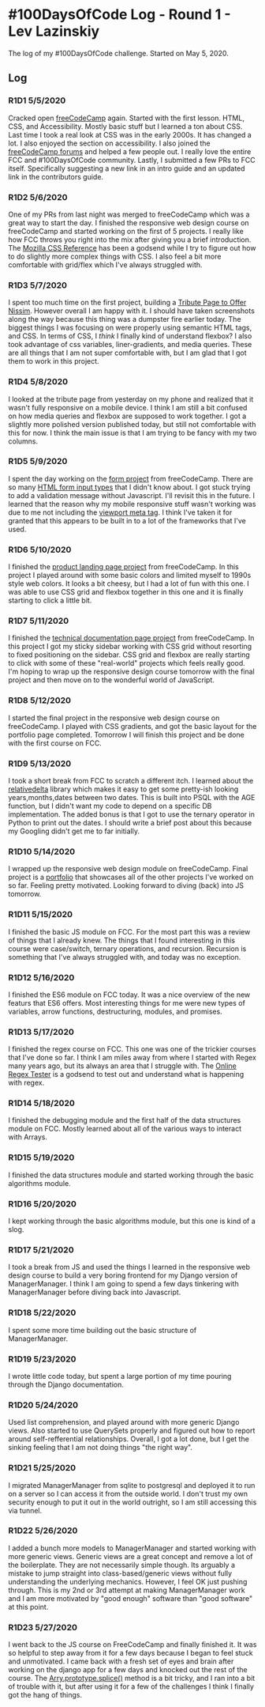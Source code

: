 # #100DaysOfCode Log - Round 1 - Lev Lazinskiy

The log of my #100DaysOfCode challenge. Started on May 5, 2020.

## Log

### R1D1 5/5/2020
Cracked open [freeCodeCamp](https://www.freecodecamp.org/) again. Started with the first lesson. HTML, CSS, and Accessibility. Mostly basic stuff but I learned a ton about CSS. Last time I took a real look at CSS was in the early 2000s. It has changed a lot. I also enjoyed the section on accessibility. I also joined the [freeCodeCamp forums](https://www.freecodecamp.org/forum/) and helped a few people out. I really love the entire FCC and #100DaysOfCode community. Lastly, I submitted a few PRs to FCC itself. Specifically suggesting a new link in an intro guide and an updated link in the contributors guide.

### R1D2 5/6/2020
One of my PRs from last night was merged to freeCodeCamp which was a great way to start the day. I finished the responsive web design course on freeCodeCamp and started working on the first of 5 projects. I really like how FCC throws you right into the mix after giving you a brief introduction. The [Mozilla CSS Reference](https://developer.mozilla.org/en-US/docs/Web/CSS/Reference#Keyword_index) has been a godsend while I try to figure out how to do slightly more complex things with CSS. I also feel a bit more comfortable with grid/flex which I've always struggled with. 

### R1D3 5/7/2020
I spent too much time on the first project, building a [Tribute Page to Offer Nissim](https://levlaz.org/portfolio/tribute/). However overall I am happy with it. I should have taken screenshots along the way because this thing was a dumpster fire earlier today. The biggest things I was focusing on were properly using semantic HTML tags, and CSS. In terms of CSS, I *think* I finally kind of understand flexbox? I also took advantage of css variables, liner-gradients, and media queries. These are all things that I am not super comfortable with, but I am glad that I got them to work in this project. 

### R1D4 5/8/2020
I looked at the tribute page from yesterday on my phone and realized that it wasn't fully responsive on a mobile device. I think I am still a bit confused on how media queries and flexbox are supposed to work together. I got a slightly more polished version published today, but still not comfortable with this for now. I think the main issue is that I am trying to be fancy with my two columns. 

### R1D5 5/9/2020
I spent the day working on the [form project](https://levlaz.org/portfolio/form/) from freeCodeCamp. There are so many [HTML form input types](https://developer.mozilla.org/en-US/docs/Web/HTML/Element/input) that I didn't know about. I got stuck trying to add a validation message without Javascript. I'll revisit this in the future. I learned that the reason why my mobile responsive stuff wasn't working was due to me not including the [viewport meta tag](https://developer.mozilla.org/en-US/docs/Mozilla/Mobile/Viewport_meta_tag). I think I've taken it for granted that this appears to be built in to a lot of the frameworks that I've used. 

### R1D6 5/10/2020
I finished the [product landing page project](https://levlaz.org/portfolio/landing_page/) from freeCodeCamp. In this project I played around with some basic colors and limited myself to 1990s style web colors. It looks a bit cheesy, but I had a lot of fun with this one. I was able to use CSS grid and flexbox together in this one and it is finally starting to click a little bit.

### R1D7 5/11/2020
I finished the [technical documentation page project](https://levlaz.org/portfolio/docs/) from freeCodeCamp. In this project I got my sticky sidebar working with CSS grid without resorting to fixed positioning on the sidebar. CSS grid and flexbox are really starting to click with some of these "real-world" projects which feels really good. I'm hoping to wrap up the responsive design course tomorrow with the final project and then move on to the wonderful world of JavaScript.

### R1D8 5/12/2020
I started the final project in the responsive web design course on freeCodeCamp. I played with CSS gradients, and got the basic layout for the portfolio page completed. Tomorrow I will finish this project and be done with the first course on FCC. 

### R1D9 5/13/2020
I took a short break from FCC to scratch a different itch. I learned about the [relativedelta](https://dateutil.readthedocs.io/en/stable/relativedelta.html) library which makes it easy to get some pretty-ish looking years,months,dates between two dates. This is built into PSQL with the AGE function, but I didn't want my code to depend on a specific DB implementation. The added bonus is that I got to use the ternary operator in Python to print out the dates. I should write a brief post about this because my Googling didn't get me to far initially. 

### R1D10 5/14/2020
I wrapped up the responsive web design module on freeCodeCamp. Final project is a [portfolio](https://levlaz.org/portfolio/) that showcases all of the other projects I've worked on so far. Feeling pretty motivated. Looking forward to diving (back) into JS tomorrow. 

### R1D11 5/15/2020
I finished the basic JS module on FCC. For the most part this was a review of things that I already knew. The things that I found interesting in this course were case/switch, ternary operations, and recursion. Recursion is something that I've always struggled with, and today was no exception. 

### R1D12 5/16/2020
I finished the ES6 module on FCC today. It was a nice overview of the new featurs that ES6 offers. Most interesting things for me were new types of variables, arrow functions, destructuring, modules, and promises. 

### R1D13 5/17/2020 
I finished the regex course on FCC. This one was one of the trickier courses that I've done so far. I think I am miles away from where I started with Regex many years ago, but its always an area that I struggle with. The [Online Regex Tester](https://regex101.com/) is a godsend to test out and understand what is happening with regex. 

### R1D14 5/18/2020
I finished the debugging module and the first half of the data structures module on FCC. Mostly learned about all of the various ways to interact with Arrays. 

### R1D15 5/19/2020
I finished the data structures module and started working through the basic algorithms module.  

### R1D16 5/20/2020
I kept working through the basic algorithms module, but this one is kind of a slog.

### R1D17 5/21/2020
I took a break from JS and used the things I learned in the responsive web design course to build a very boring frontend for my Django version of ManagerManager. I think I am going to spend a few days tinkering with ManagerManager before diving back into Javascript.

### R1D18 5/22/2020
I spent some more time building out the basic structure of ManagerManager. 

### R1D19 5/23/2020
I wrote little code today, but spent a large portion of my time pouring through the Django documentation. 

### R1D20 5/24/2020
Used list comprehension, and played around with more generic Django views. Also started to use QuerySets properly and figured out how to report around self-refferential relationships. Overall, I got a lot done, but I get the sinking feeling that I am not doing things "the right way". 

### R1D21 5/25/2020
I migrated ManagerManager from sqlite to postgresql and deployed it to run on a server so I can access it from the outside world. I don't trust my own security enough to put it out in the world outright, so I am still accessing this via tunnel. 

### R1D22 5/26/2020
I added a bunch more models to ManagerManager and started working with more generic views. Generic views are a great concept and remove a lot of the boilerplate. They are not necessarily simple though. Its arguably a mistake to jump straight into class-based/generic views without fully understanding the underlying mechanics. However, I feel OK just pushing through. This is my 2nd or 3rd attempt at making ManagerManager work and I am more motivated by "good enough" software than "good software" at this point. 

### R1D23 5/27/2020
I went back to the JS course on FreeCodeCamp and finally finished it. It was so helpful to step away from it for a few days because I began to feel stuck and unmotivated. I came back with a fresh set of eyes and brain after working on the django app for a few days and knocked out the rest of the course. The [Arry.prototype.splice()](https://developer.mozilla.org/en-US/docs/Web/JavaScript/Reference/Global_Objects/Array/splice) method is a bit tricky, and I ran into a bit of trouble with it, but after using it for a few of the challenges I think I finally got the hang of things. 
